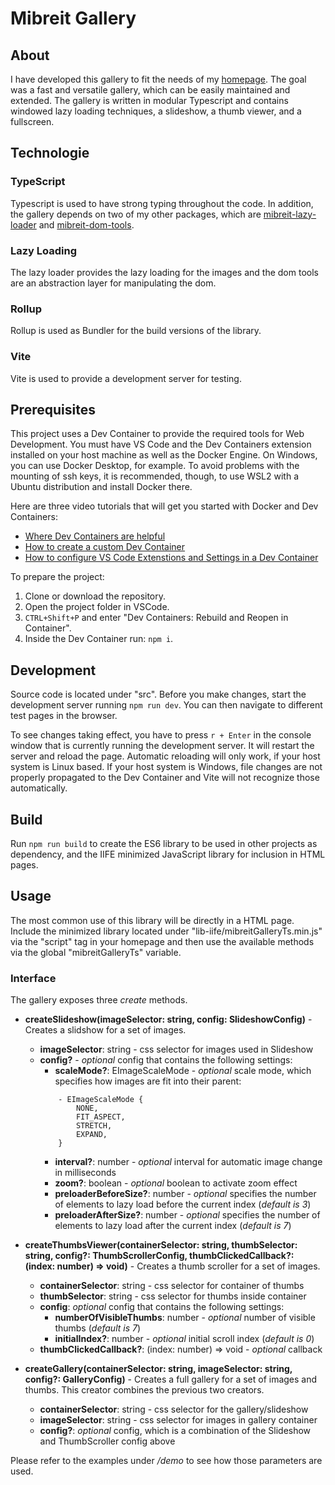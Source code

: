 # Mibreit Gallery

## About

I have developed this gallery to fit the needs of my [homepage](https://www.mibreit-photo.com). The goal was a fast and versatile gallery, which can be easily maintained and extended. The gallery is written in modular Typescript and contains windowed lazy loading techniques, a slideshow, a thumb viewer, and a fullscreen.

## Technologie

### TypeScript

Typescript is used to have strong typing throughout the code. In addition, the gallery depends on two of my other packages, which are [mibreit-lazy-loader](https://github.com/MichaelBreitung/mibreit-lazy-loader) and [mibreit-dom-tools](https://github.com/MichaelBreitung/mibreit-dom-tools).

### Lazy Loading

The lazy loader provides the lazy loading for the images and the dom tools are an abstraction layer for manipulating the dom.

### Rollup

Rollup is used as Bundler for the build versions of the library.

### Vite

Vite is used to provide a development server for testing.

## Prerequisites

This project uses a Dev Container to provide the required tools for Web Development. You must have VS Code and the Dev Containers extension installed on your host machine as well as the Docker Engine. On Windows, you can use Docker Desktop, for example. To avoid problems with the mounting of ssh keys, it is recommended, though, to use WSL2 with a Ubuntu distribution and install Docker there.

Here are three video tutorials that will get you started with Docker and Dev Containers:

- [Where Dev Containers are helpful](https://youtu.be/9F-jbT-pHkg?si=yW4RThXZNC0SMIyl)
- [How to create a custom Dev Container](https://youtu.be/7P0pTECkiN8?si=51YPKbUzL7OlAs80)
- [How to configure VS Code Extenstions and Settings in a Dev Container](https://youtu.be/W84R1CxtF0c?si=YBhBRzKk1lgCKEyz)

To prepare the project:

1. Clone or download the repository.
2. Open the project folder in VSCode.
3. `CTRL+Shift+P` and enter "Dev Containers: Rebuild and Reopen in Container".
4. Inside the Dev Container run: `npm i`.

## Development

Source code is located under "src". Before you make changes, start the development server running `npm run dev`. You can then navigate to different test pages in the browser.

To see changes taking effect, you have to press `r + Enter` in the console window that is currently running the development server. It will restart the server and reload the page. Automatic reloading will only work, if your host system is Linux based. If your host system is Windows, file changes are not properly propagated to the Dev Container and Vite will not recognize those automatically.

## Build

Run `npm run build` to create the ES6 library to be used in other projects as dependency, and the IIFE minimized JavaScript library for inclusion in HTML pages.

## Usage

The most common use of this library will be directly in a HTML page. Include the minimized library located under "lib-iife/mibreitGalleryTs.min.js" via the "script" tag in your homepage and then use the available methods via the global "mibreitGalleryTs" variable.

### Interface

The gallery exposes three _create_ methods.

- **createSlideshow(imageSelector: string, config: SlideshowConfig)** - Creates a slidshow for a set of images.

  - **imageSelector**: string - css selector for images used in Slideshow
  - **config?** - _optional_ config that contains the following settings:
    - **scaleMode?**: EImageScaleMode - _optional_ scale mode, which specifies how images are fit into their parent:
    ```
        - EImageScaleMode {
            NONE,
            FIT_ASPECT,
            STRETCH,
            EXPAND,
        }
    ```
    - **interval?**: number - _optional_ interval for automatic image change in milliseconds
    - **zoom?**: boolean - _optional_ boolean to activate zoom effect
    - **preloaderBeforeSize?**: number - _optional_ specifies the number of elements to lazy load before the current index (_default is 3_)
    - **preloaderAfterSize?**: number - _optional_ specifies the number of elements to lazy load after the current index (_default is 7_)

- **createThumbsViewer(containerSelector: string, thumbSelector: string, config?: ThumbScrollerConfig, thumbClickedCallback?: (index: number) => void)** - Creates a thumb scroller for a set of images.

  - **containerSelector**: string - css selector for container of thumbs
  - **thumbSelector**: string - css selector for thumbs inside container
  - **config**: _optional_ config that contains the following settings:
    - **numberOfVisibleThumbs**: number - _optional_ number of visible thumbs (_default is 7_)
    - **initialIndex?**: number - _optional_ initial scroll index (_default is 0_)
  - **thumbClickedCallback?**: (index: number) => void - _optional_ callback

- **createGallery(containerSelector: string, imageSelector: string, config?: GalleryConfig)** - Creates a full gallery for a set of images and thumbs. This creator combines the previous two creators.

  - **containerSelector**: string - css selector for the gallery/slideshow
  - **imageSelector**: string - css selector for images in gallery container
  - **config?**: _optional_ config, which is a combination of the Slideshow and ThumbScroller config above

Please refer to the examples under _/demo_ to see how those parameters are used.
